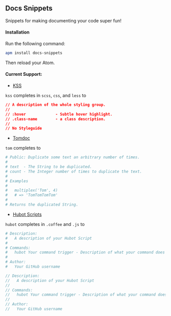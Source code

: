 ## Docs Snippets

Snippets for making documenting your code super fun!

#### Installation

Run the following command:

```sh
apm install docs-snippets
```

Then reload your Atom.

#### Current Support:

- [KSS](https://github.com/kneath/kss)

`kss` completes in `scss`, `css`, and `less` to

```css
// A description of the whole styling group.
//
// :hover             - Subtle hover highlight.
// .class-name        - a class description.
//
// No Styleguide
```

- [Tomdoc](http://tomdoc.org/)

`tom` completes to

```rb
# Public: Duplicate some text an arbitrary number of times.
#
# text  - The String to be duplicated.
# count - The Integer number of times to duplicate the text.
#
# Examples
#
#   multiplex('Tom', 4)
#   # => 'TomTomTomTom'
#
# Returns the duplicated String.
```

- [Hubot Scripts](https://github.com/github/hubot-scripts/)

`hubot` completes in `.coffee` and `.js` to

```coffee
# Description:
#   A description of your Hubot Script
#
# Commands:
#   hubot Your command trigger - Description of what your command does
#
# Author:
#   Your GitHub username
```

```javascript
// Description:
//   A description of your Hubot Script
//
// Commands:
//   hubot Your command trigger - Description of what your command does
//
// Author:
//   Your GitHub username
```
